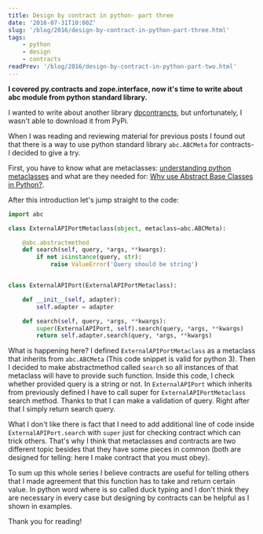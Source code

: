 ```yaml
---
title: Design by contract in python- part three
date: '2016-07-31T10:00Z'
slug: '/blog/2016/design-by-contract-in-python-part-three.html'
tags: 
    - python
    - design
    - contracts
readPrev: '/blog/2016/design-by-contract-in-python-part-two.html'
---
```


**I covered py.contracts and zope.interface, now it's time to write
about abc module from python standard library.**

I wanted to write about another library
[dpcontrancts](https://pypi.python.org/pypi/dpcontracts/0.1.0), but
unfortunately, I wasn't able to download it from PyPi.

When I was reading and reviewing material for previous posts I found out
that there is a way to use python standard library `abc.ABCMeta` for
contracts- I decided to give a try.

First, you have to know what are metaclasses: [understanding python
metaclasses](https://blog.ionelmc.ro/2015/02/09/understanding-python-metaclasses/)
and what are they needed for: [Why use Abstract Base Classes in
Python?](http://stackoverflow.com/questions/3570796/why-use-abstract-base-classes-in-python).

After this introduction let's jump straight to the code:

```python
import abc

class ExternalAPIPortMetaclass(object, metaclass=abc.ABCMeta):

    @abc.abstractmethod
    def search(self, query, *args, **kwargs):
        if not isinstance(query, str):
            raise ValueError('Query should be string')


class ExternalAPIPort(ExternalAPIPortMetaclass):

    def __init__(self, adapter):
        self.adapter = adapter

    def search(self, query, *args, **kwargs):
        super(ExternalAPIPort, self).search(query, *args, **kwargs)
        return self.adapter.search(query, *args, **kwargs)
```

What is happening here? I defined `ExternalAPIPortMetaclass` as a
metaclass that inherits from `abc.ABCMeta` (This code snippet is valid
for python 3). Then I decided to make abstractmethod called `search` so
all instances of that metaclass will have to provide such function.
Inside this code, I check whether provided query is a string or not. In
`ExternalAPIPort` which inherits from previously defined I have to call
super for `ExternalAPIPortMetaclass` search method. Thanks to that I can
make a validation of query. Right after that I simply return search
query.

What I don't like there is fact that I need to add additional line of
code inside `ExternalAPIPort.search` with `super` just for checking
contract which can trick others. That's why I think that metaclasses and
contracts are two different topic besides that they have some pieces in
common (both are designed for telling: here I make contract that you
must obey).

To sum up this whole series I believe contracts are useful for telling
others that I made agreement that this function has to take and return
certain value. In python word where is so called duck typing and I don't
think they are necessary in every case but designing by contracts can be
helpful as I shown in examples.

Thank you for reading!
